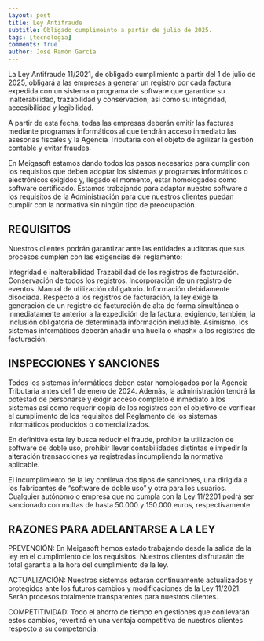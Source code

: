```yaml
---
layout: post
title: Ley Antifraude
subtitle: Obligado cumplimeinto a partir de julio de 2025.
tags: [tecnologia]
comments: true
author: José Ramón García
---
```


La Ley Antifraude 11/2021, de obligado cumplimiento a partir del 1 de julio de 2025, obligará a las empresas a generar un registro por cada factura expedida con un sistema o programa de software que garantice su inalterabilidad, trazabilidad y conservación, así como su integridad, accesibilidad y legibilidad.

A partir de esta fecha, todas las empresas deberán emitir las facturas mediante programas informáticos al que tendrán acceso inmediato las asesorías fiscales y la Agencia Tributaria con el objeto de agilizar la gestión contable y evitar fraudes.

En Meigasoft estamos dando todos los pasos necesarios para cumplir con los requisitos que deben adoptar los sistemas y programas informáticos o electrónicos exigidos y, llegado el momento, estar homologados como software certificado. Estamos trabajando para adaptar nuestro software a los requisitos de la Administración para que nuestros clientes puedan cumplir con la normativa sin ningún tipo de preocupación.

## REQUISITOS
Nuestros clientes podrán garantizar ante las entidades auditoras que sus procesos cumplen con las exigencias del reglamento:

Integridad e inalterabilidad
Trazabilidad de los registros de facturación.
Conservación de todos los registros.
Incorporación de un registro de eventos.
Manual de utilización obligatorio.
Información debidamente disociada.
Respecto a los registros de facturación, la ley exige la generación de un registro de facturación de alta de forma simultánea o inmediatamente anterior a la expedición de la factura, exigiendo, también, la inclusión obligatoria de determinada información ineludible. Asimismo, los sistemas informáticos deberán añadir una huella o «hash» a los registros de facturación.


## INSPECCIONES Y SANCIONES
Todos los sistemas informáticos deben estar homologados por la Agencia Tributaria antes del 1 de enero de 2024. Además, la administración tendrá la potestad de personarse y exigir acceso completo e inmediato a los sistemas así como requerir copia de los registros con el objetivo de verificar el cumplimento de los requisitos del Reglamento de los sistemas informáticos producidos o comercializados.

En definitiva esta ley busca reducir el fraude, prohibir la utilización de software de doble uso, prohibir llevar contabilidades distintas e impedir la alteración transacciones ya registradas incumpliendo la normativa aplicable.

El incumplimiento de la ley conlleva dos tipos de sanciones, una dirigida a los fabricantes de “software de doble uso” y otra para los usuarios. Cualquier autónomo o empresa que no cumpla con la Ley 11/2201 podrá ser sancionado con multas de hasta 50.000 y 150.000 euros, respectivamente.

## RAZONES PARA ADELANTARSE A LA LEY
PREVENCIÓN:
En Meigasoft hemos estado trabajando desde la salida de la ley en el cumplimiento de los requisitos. Nuestros clientes disfrutarán de total garantía a la hora del cumplimiento de la ley.

ACTUALIZACIÓN:
Nuestros sistemas estarán continuamente actualizados y protegidos ante los futuros cambios y modificaciones de la Ley 11/2021. Serán procesos totalmente transparentes para nuestros clientes.

COMPETITIVIDAD:
Todo el ahorro de tiempo en gestiones que conllevarán estos cambios, revertirá en una ventaja competitiva de nuestros clientes respecto a su competencia.
